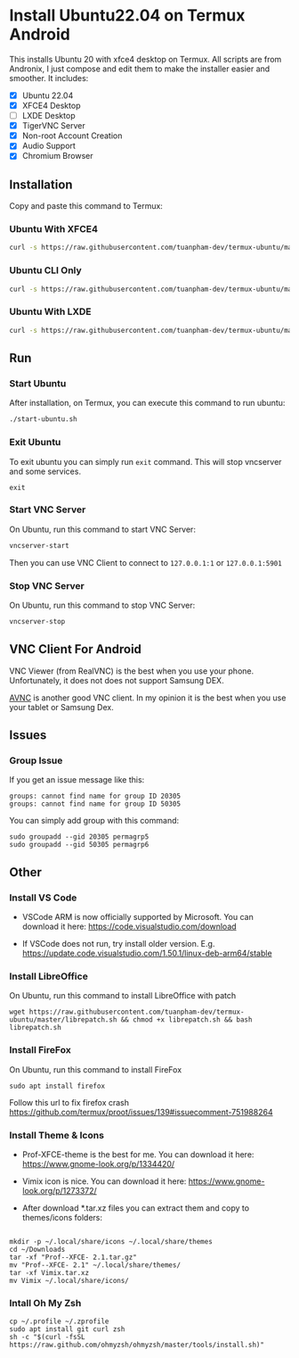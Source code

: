 # Install Ubuntu22.04 on Termux Android

This installs Ubuntu 20 with xfce4 desktop on Termux. All scripts are from Andronix, I just compose and edit them to make the installer easier and smoother. It includes:

- [x] Ubuntu 22.04
- [x] XFCE4 Desktop
- [ ] LXDE Desktop
- [x] TigerVNC Server
- [x] Non-root Account Creation
- [x] Audio Support
- [x] Chromium Browser

## Installation

Copy and paste this command to Termux:

### Ubuntu With XFCE4

```bash
curl -s https://raw.githubusercontent.com/tuanpham-dev/termux-ubuntu/master/ubuntu.sh | | bash -s
```

### Ubuntu CLI Only

```bash
curl -s https://raw.githubusercontent.com/tuanpham-dev/termux-ubuntu/master/ubuntu.sh | | bash -s nde
```

### Ubuntu With LXDE

```bash
curl -s https://raw.githubusercontent.com/tuanpham-dev/termux-ubuntu/master/ubuntu.sh | | bash -s lxde
```

## Run

### Start Ubuntu

After installation, on Termux, you can execute this command to run ubuntu:

```bash
./start-ubuntu.sh
```

### Exit Ubuntu

To exit ubuntu you can simply run `exit` command. This will stop vncserver and some services.

```
exit
```

### Start VNC Server

On Ubuntu, run this command to start VNC Server:

```bash
vncserver-start
```

Then you can use VNC Client to connect to `127.0.0.1:1` or `127.0.0.1:5901`

### Stop VNC Server

On Ubuntu, run this command to stop VNC Server:

```bash
vncserver-stop
```

## VNC Client For Android

VNC Viewer (from RealVNC) is the best when you use your phone. Unfortunately, it does not does not support Samsung DEX.

[AVNC](https://f-droid.org/en/packages/com.gaurav.avnc/index.html) is another good VNC client. In my opinion it is the best when you use your tablet or Samsung Dex.

## Issues

### Group Issue

If you get an issue message like this:

```
groups: cannot find name for group ID 20305
groups: cannot find name for group ID 50305
```

You can simply add group with this command:

```
sudo groupadd --gid 20305 permagrp5
sudo groupadd --gid 50305 permagrp6
```

## Other

### Install VS Code

- VSCode ARM is now officially supported by Microsoft. You can download it here: https://code.visualstudio.com/download

- If VSCode does not run, try install older version. E.g. https://update.code.visualstudio.com/1.50.1/linux-deb-arm64/stable

### Install LibreOffice

On Ubuntu, run this command to install LibreOffice with patch

```
wget https://raw.githubusercontent.com/tuanpham-dev/termux-ubuntu/master/librepatch.sh && chmod +x librepatch.sh && bash librepatch.sh
```

### Install FireFox

On Ubuntu, run this command to install FireFox

```
sudo apt install firefox
```

Follow this url to fix firefox crash https://github.com/termux/proot/issues/139#issuecomment-751988264

### Install Theme & Icons

- Prof-XFCE-theme is the best for me. You can download it here: https://www.gnome-look.org/p/1334420/

- Vimix icon is nice. You can download it here: https://www.gnome-look.org/p/1273372/

- After download \*.tar.xz files you can extract them and copy to themes/icons folders:

```

mkdir -p ~/.local/share/icons ~/.local/share/themes
cd ~/Downloads
tar -xf "Prof--XFCE- 2.1.tar.gz"
mv "Prof--XFCE- 2.1" ~/.local/share/themes/
tar -xf Vimix.tar.xz
mv Vimix ~/.local/share/icons/

```

### Intall Oh My Zsh

```
cp ~/.profile ~/.zprofile
sudo apt install git curl zsh
sh -c "$(curl -fsSL https://raw.github.com/ohmyzsh/ohmyzsh/master/tools/install.sh)"
```
